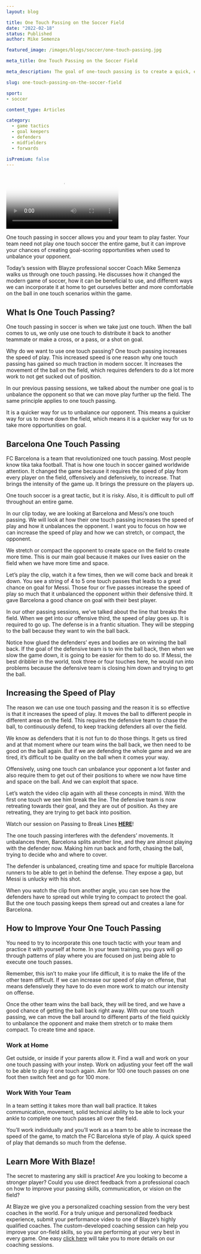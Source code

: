 ```yaml
---
layout: blog

title: One Touch Passing on the Soccer Field
date: "2022-02-18"
status: Published
author: Mike Semenza

featured_image: /images/blogs/soccer/one-touch-passing.jpg

meta_title: One Touch Passing on the Soccer Field

meta_description: The goal of one-touch passing is to create a quick, effective, and efficient passing game, allowing for a quick transition from defense to offense.

slug: one-touch-passing-on-the-soccer-field

sport:
- soccer

content_type: Articles

category:
  - game tactics
  - goal keepers
  - defenders
  - midfielders
  - forwards

isPremium: false
---
```


<video class="mux-video" id="player" poster="https://image.mux.com/bOa02vct6Eww6TwTtkY302kGM006ofTWZKCEcZFA7Gu3O4/thumbnail.png" controls>
	<source src="https://stream.mux.com/bOa02vct6Eww6TwTtkY302kGM006ofTWZKCEcZFA7Gu3O4.m3u8" type="video/mp4" />
</video>

One touch passing in soccer allows you and your team to play faster. Your team need not play one touch soccer the entire game, but it can improve your chances of creating goal-scoring opportunities when used to unbalance your opponent.

Today’s session with Blayze professional soccer Coach Mike Semenza walks us through one touch passing. He discusses how it changed the modern game of soccer, how it can be beneficial to use, and different ways we can incorporate it at home to get ourselves better and more comfortable on the ball in one touch scenarios within the game.

## What Is One Touch Passing?

One touch passing in soccer is when we take just one touch. When the ball comes to us, we only use one touch to distribute it back to another teammate or make a cross, or a pass, or a shot on goal.

Why do we want to use one touch passing? One touch passing increases the speed of play. This increased speed is one reason why one touch passing has gained so much traction in modern soccer. It increases the movement of the ball on the field, which requires defenders to do a lot more work to not get sucked out of position.

In our previous passing sessions, we talked about the number one goal is to unbalance the opponent so that we can move play further up the field. The same principle applies to one touch passing.

It is a quicker way for us to unbalance our opponent. This means a quicker way for us to move down the field, which means it is a quicker way for us to take more opportunities on goal.

## Barcelona One Touch Passing

FC Barcelona is a team that revolutionized one touch passing. Most people know tika taka football. That is how one touch in soccer gained worldwide attention. It changed the game because it requires the speed of play from every player on the field, offensively and defensively, to increase. That brings the intensity of the game up. It brings the pressure on the players up.

One touch soccer is a great tactic, but it is risky. Also, it is difficult to pull off throughout an entire game.

In our clip today, we are looking at Barcelona and Messi’s one touch passing. We will look at how their one touch passing increases the speed of play and how it unbalances the opponent. I want you to focus on how we can increase the speed of play and how we can stretch, or compact, the opponent.

We stretch or compact the opponent to create space on the field to create more time. This is our main goal because it makes our lives easier on the field when we have more time and space.

Let’s play the clip, watch it a few times, then we will come back and break it down. You see a string of 4 to 5 one touch passes that leads to a great chance on goal for Messi. Those four or five passes increase the speed of play so much that it unbalanced the opponent within their defensive third. It gave Barcelona a good chance on goal with their best player.

In our other passing sessions, we’ve talked about the line that breaks the field. When we get into our offensive third, the speed of play goes up. It is required to go up. The defense is in a frantic situation. They will be stepping to the ball because they want to win the ball back.

Notice how glued the defenders’ eyes and bodies are on winning the ball back. If the goal of the defensive team is to win the ball back, then when we slow the game down, it is going to be easier for them to do so. If Messi, the best dribbler in the world, took three or four touches here, he would run into problems because the defensive team is closing him down and trying to get the ball.

## Increasing the Speed of Play

The reason we can use one touch passing and the reason it is so effective is that it increases the speed of play. It moves the ball to different people in different areas on the field. This requires the defensive team to chase the ball, to continuously defend, to keep tracking defenders all over the field.

We know as defenders that it is not fun to do those things. It gets us tired and at that moment where our team wins the ball back, we then need to be good on the ball again. But if we are defending the whole game and we are tired, it’s difficult to be quality on the ball when it comes your way.

Offensively, using one touch can unbalance your opponent a lot faster and also require them to get out of their positions to where we now have time and space on the ball. And we can exploit that space.

Let’s watch the video clip again with all these concepts in mind. With the first one touch we see him break the line. The defensive team is now retreating towards their goal, and they are out of position. As they are retreating, they are trying to get back into position.

Watch our session on Passing to Break Lines **[HERE](https://blayze.io/blog/soccer/how-to-break-the-lines-to-create-goal-scoring-opportunities-on-the-soccer-field)**!

The one touch passing interferes with the defenders’ movements. It unbalances them, Barcelona splits another line, and they are almost playing with the defender now. Making him run back and forth, chasing the ball, trying to decide who and where to cover.

The defender is unbalanced, creating time and space for multiple Barcelona runners to be able to get in behind the defense. They expose a gap, but Messi is unlucky with his shot.

When you watch the clip from another angle, you can see how the defenders have to spread out while trying to compact to protect the goal. But the one touch passing keeps them spread out and creates a lane for Barcelona.

## How to Improve Your One Touch Passing

You need to try to incorporate this one touch tactic with your team and practice it with yourself at home. In your team training, you guys will go through patterns of play where you are focused on just being able to execute one touch passes.

Remember, this isn’t to make your life difficult, it is to make the life of the other team difficult. If we can increase our speed of play on offense, that means defensively they have to do even more work to match our intensity on offense.

Once the other team wins the ball back, they will be tired, and we have a good chance of getting the ball back right away. With our one touch passing, we can move the ball around to different parts of the field quickly to unbalance the opponent and make them stretch or to make them compact. To create time and space.

### Work at Home

Get outside, or inside if your parents allow it. Find a wall and work on your one touch passing with your instep. Work on adjusting your feet off the wall to be able to play it one touch again. Aim for 100 one touch passes on one foot then switch feet and go for 100 more.

### Work With Your Team

In a team setting it takes more than wall ball practice. It takes communication, movement, solid technical ability to be able to lock your ankle to complete one touch passes all over the field.

You’ll work individually and you’ll work as a team to be able to increase the speed of the game, to match the FC Barcelona style of play. A quick speed of play that demands so much from the defense.

## Learn More With Blaze!

The secret to mastering any skill is practice! Are you looking to become a stronger player? Could you use direct feedback from a professional coach on how to improve your passing skills, communication, or vision on the field?

At Blayze we give you a personalized coaching session from the very best coaches in the world. For a truly unique and personalized feedback experience, submit your performance video to one of Blayze’s highly qualified coaches. The custom-developed coaching session can help you improve your on-field skills, so you are performing at your very best in every game. One easy [click here](https://blayze.io/) will take you to more details on our coaching sessions.